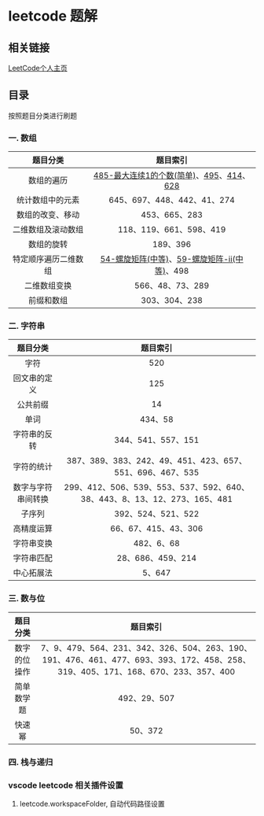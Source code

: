 # leetcode 题解

## 相关链接

[LeetCode个人主页]()

## 目录
按照题目分类进行刷题
### 一. 数组

| 题目分类 | 题目索引 |
| :--:  | :-----------:  |
| 数组的遍历 | [485-最大连续1的个数(简单)](./src/001.Array/485.MaxConsecutiveOnes)、[495]()、[414]()、[628]() |
| 统计数组中的元素 | 645、697、448、442、41、274 |
| 数组的改变、移动 | 453、665、283 |
| 二维数组及滚动数组 | 118、119、661、598、419 |
| 数组的旋转 | 189、396 |
| 特定顺序遍历二维数组 | [54-螺旋矩阵(中等)](./src/001.Array/054.SpiralMatrix)、[59-螺旋矩阵-ii(中等)](./src/001.Array/059.SpiralMatrixII)、498 |
| 二维数组变换 | 566、48、73、289 |
| 前缀和数组 | 303、304、238 |

### 二. 字符串

| 题目分类 | 题目索引 |
| :--:  | :-------:  |
| 字符 | 520 |
| 回文串的定义 | 125 |
| 公共前缀 | 14 |
| 单词 |	434、58 |
| 字符串的反转 | 344、541、557、151 |
| 字符的统计 |	387、389、383、242、49、451、423、657、551、696、467、535 |
| 数字与字符串间转换 |	299、412、506、539、553、537、592、640、38、443、8、13、12、273、165、481 |
| 子序列 |	392、524、521、522 |
| 高精度运算 |	66、67、415、43、306 |
| 字符串变换 |	482、6、68 |
| 字符串匹配 |	28、686、459、214 |
| 中心拓展法 |	5、647 |
### 三. 数与位

| 题目分类 | 题目索引 |
| :--:  | :-------:  |
| 数字的位操作 | 7、9、479、564、231、342、326、504、263、190、191、476、461、477、693、393、172、458、258、319、405、171、168、670、233、357、400 |
| 简单数学题 |	492、29、507 |
| 快速幂 |	50、372 |


### 四. 栈与递归

### vscode leetcode 相关插件设置

1. leetcode.workspaceFolder, 自动代码路径设置